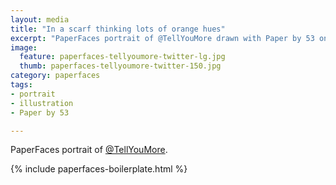 ```yaml
---
layout: media
title: "In a scarf thinking lots of orange hues"
excerpt: "PaperFaces portrait of @TellYouMore drawn with Paper by 53 on an iPad."
image: 
  feature: paperfaces-tellyoumore-twitter-lg.jpg
  thumb: paperfaces-tellyoumore-twitter-150.jpg
category: paperfaces
tags: 
- portrait
- illustration
- Paper by 53

---
```


PaperFaces portrait of [@TellYouMore](http://twitter.com/TellYouMore).

{% include paperfaces-boilerplate.html %}